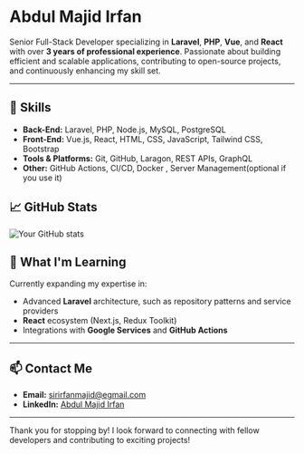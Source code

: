 # Abdul Majid Irfan

Senior Full-Stack Developer specializing in **Laravel**, **PHP**, **Vue**, and **React** with over **3 years of professional experience**. Passionate about building efficient and scalable applications, contributing to open-source projects, and continuously enhancing my skill set.

---

## 🔧 Skills

- **Back-End:** Laravel, PHP, Node.js, MySQL, PostgreSQL
- **Front-End:** Vue.js, React, HTML, CSS, JavaScript, Tailwind CSS, Bootstrap
- **Tools & Platforms:** Git, GitHub, Laragon, REST APIs, GraphQL
- **Other:** GitHub Actions, CI/CD, Docker , Server Management(optional if you use it)



## 📈 GitHub Stats

![Your GitHub stats](https://github-readme-stats.vercel.app/api?username=your-username&show_icons=true&hide=contribs,prs&hide_title=true&include_all_commits=true&count_private=true)

## 🌱 What I'm Learning

Currently expanding my expertise in:
- Advanced **Laravel** architecture, such as repository patterns and service providers
- **React** ecosystem (Next.js, Redux Toolkit)
- Integrations with **Google Services** and **GitHub Actions**

---

## 📫 Contact Me

- **Email:** [sirirfanmajid@egmail.com](sirirfanmajid@egmail.com)
- **LinkedIn:** [Abdul Majid Irfan]([link-to-linkedin](https://www.linkedin.com/in/irfan-majid/))

---

Thank you for stopping by! I look forward to connecting with fellow developers and contributing to exciting projects!
